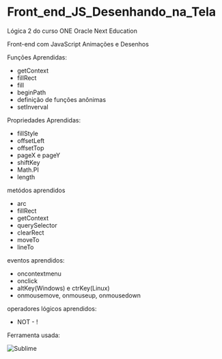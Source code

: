 # Front_end_JS_Desenhando_na_Tela
Lógica 2 do curso ONE Oracle Next Education
<p>Front-end com JavaScript Animações e Desenhos<p>

Funções Aprendidas:
<ul>
<li>getContext</li>
<li>fillRect</li>
<li>fill</li>
<li>beginPath</li>
<li>definição de  funções anônimas</li>
<li>setInverval</li>
</ul>

Propriedades Aprendidas:
<ul>
<li>fillStyle</li>
<li>offsetLeft</li>
<li>offsetTop</li>
<li>pageX e pageY</li>
<li>shiftKey</li>
<li>Math.PI</li>
  <li>length</li>
</ul>

metódos aprendidos
<ul>
<li>arc</li>
<li>fillRect</li>
<li>getContext</li>
<li>querySelector</li>
<li>clearRect</li>
<li>moveTo</li>
<li>lineTo</li>
</ul>

eventos aprendidos:
<ul>
<li>oncontextmenu</li>
<li>onclick</li>
<li>altKey(Windows) e ctrKey(Linux)</li>
<li>onmousemove, onmouseup, onmousedown</li>
</ul>

operadores lógicos aprendidos:
<ul>
  <li>NOT - !</li>
</ul>

Ferramenta usada:

![Sublime](https://img.shields.io/badge/-sublime%20text%203-0D1117?style=for-the-badge&logo=sublime-text&logoColor=FFA0500&labelColor=0D1117)&nbsp;
